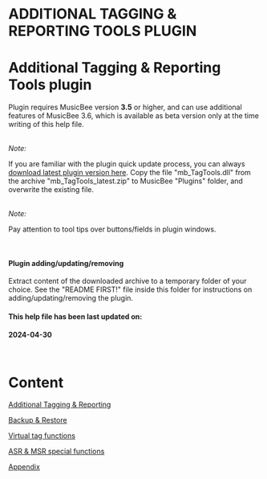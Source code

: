 # ADDITIONAL TAGGING & REPORTING TOOLS PLUGIN

# Additional Tagging \& Reporting Tools plugin

Plugin requires MusicBee version **3.5** or higher, and can use additional features of MusicBee 3.6, which is available as beta version only at the time writing of this help file.\
&nbsp;

*Note:*

If you are familiar with the plugin quick update process, you can always [download latest plugin version here](https://www.mediafire.com/file/h2t08o9562efboi/mb\_TagTools\_latest.zip/file "target=\"\_blank\""). Copy the file "mb\_TagTools.dll" from the archive "mb\_TagTools\_latest.zip" to MusicBee "Plugins" folder, and overwrite the existing file.\
&nbsp;

*Note:*

Pay attention to tool tips over buttons/fields in plugin windows.

&nbsp;

#### Plugin adding/updating/removing

Extract content of the downloaded archive to a temporary folder of your choice. See the "README FIRST\!" file inside this folder for instructions on adding/updating/removing the plugin.

#### This help file has been last updated on:

**&#50;024-04-30**

&nbsp;

# Content

[Additional Tagging \& Reporting](docs/ADDITIONALTAGGINGREPORTING.md)

[Backup \& Restore](docs/BACKUPRESTORE.md)

[Virtual tag functions](docs/VIRTUALTAGFUNCTIONS.md)

[ASR \& MSR special functions](docs/ASRMSRSPECIALFUNCTIONS.md)

[Appendix](docs/APPENDIX.md)
